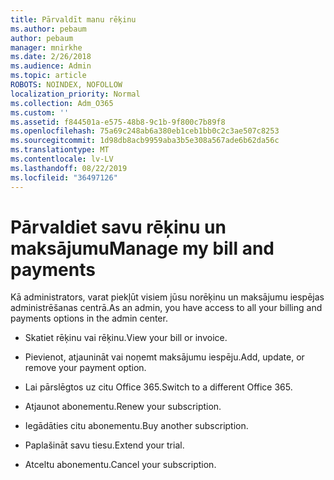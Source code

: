 ```yaml
---
title: Pārvaldīt manu rēķinu
ms.author: pebaum
author: pebaum
manager: mnirkhe
ms.date: 2/26/2018
ms.audience: Admin
ms.topic: article
ROBOTS: NOINDEX, NOFOLLOW
localization_priority: Normal
ms.collection: Adm_O365
ms.custom: ''
ms.assetid: f844501a-e575-48b8-9c1b-9f800c7b89f8
ms.openlocfilehash: 75a69c248ab6a380eb1ceb1bb0c2c3ae507c8253
ms.sourcegitcommit: 1d98db8acb9959aba3b5e308a567ade6b62da56c
ms.translationtype: MT
ms.contentlocale: lv-LV
ms.lasthandoff: 08/22/2019
ms.locfileid: "36497126"
---
```

# <a name="manage-my-bill-and-payments"></a><span data-ttu-id="c6862-102">Pārvaldiet savu rēķinu un maksājumu</span><span class="sxs-lookup"><span data-stu-id="c6862-102">Manage my bill and payments</span></span>

<span data-ttu-id="c6862-103">Kā administrators, varat piekļūt visiem jūsu norēķinu un maksājumu iespējas administrēšanas centrā.</span><span class="sxs-lookup"><span data-stu-id="c6862-103">As an admin, you have access to all your billing and payments options in the admin center.</span></span>
  
- <span data-ttu-id="c6862-104">Skatiet rēķinu vai rēķinu.</span><span class="sxs-lookup"><span data-stu-id="c6862-104">View your bill or invoice.</span></span>
    
- <span data-ttu-id="c6862-105">Pievienot, atjaunināt vai noņemt maksājumu iespēju.</span><span class="sxs-lookup"><span data-stu-id="c6862-105">Add, update, or remove your payment option.</span></span>
    
- <span data-ttu-id="c6862-106">Lai pārslēgtos uz citu Office 365.</span><span class="sxs-lookup"><span data-stu-id="c6862-106">Switch to a different Office 365.</span></span>
    
- <span data-ttu-id="c6862-107">Atjaunot abonementu.</span><span class="sxs-lookup"><span data-stu-id="c6862-107">Renew your subscription.</span></span>
    
- <span data-ttu-id="c6862-108">Iegādāties citu abonementu.</span><span class="sxs-lookup"><span data-stu-id="c6862-108">Buy another subscription.</span></span>
    
- <span data-ttu-id="c6862-109">Paplašināt savu tiesu.</span><span class="sxs-lookup"><span data-stu-id="c6862-109">Extend your trial.</span></span>
    
- <span data-ttu-id="c6862-110">Atceltu abonementu.</span><span class="sxs-lookup"><span data-stu-id="c6862-110">Cancel your subscription.</span></span>
    

